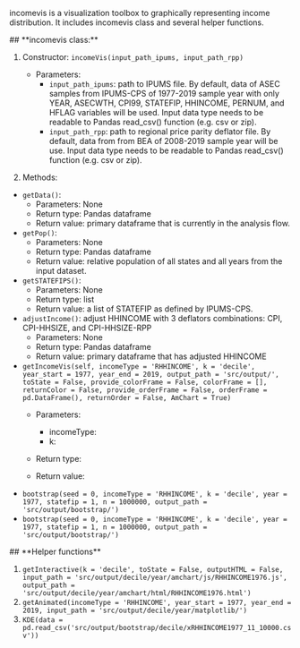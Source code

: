 
incomevis is a visualization toolbox to graphically representing income distribution. It includes incomevis class and several helper functions.

<div id='id-section1'/>
## **incomevis class:**

1. Constructor:
  `incomeVis(input_path_ipums, input_path_rpp)`
    * Parameters:
      * `input_path_ipums`: path to IPUMS file. By default, data of ASEC samples from IPUMS-CPS of 1977-2019 sample year with only YEAR, ASECWTH, CPI99, STATEFIP, HHINCOME, PERNUM, and HFLAG variables will be used. Input data type needs to be readable to Pandas read_csv() function (e.g. csv or zip).
      * `input_path_rpp`: path to regional price parity deflator file. By default, data from from BEA of 2008-2019 sample year will be use. Input data type needs to be readable to Pandas read_csv() function (e.g. csv or zip).
    
2. Methods:
  * `getData()`:
     * Parameters: None
     * Return type: Pandas dataframe 
     * Return value: primary dataframe that is currently in the analysis flow.
  * `getPop()`:
     * Parameters: None
     * Return type: Pandas dataframe
     * Return value: relative population of all states and all years from the input dataset.
  * `getSTATEFIPS()`:
     * Parameters: None
     * Return type: list
     * Return value: a list of STATEFIP as defined by IPUMS-CPS.
  * `adjustIncome()`: adjust HHINCOME with 3 deflators combinations: CPI, CPI-HHSIZE, and CPI-HHSIZE-RPP
     * Parameters: None
     * Return type: Pandas dataframe
     * Return value: primary dataframe that has adjusted HHINCOME
  * `getIncomeVis(self, incomeType = 'RHHINCOME', k = 'decile', year_start = 1977, year_end = 2019, output_path = 'src/output/', toState = False, provide_colorFrame = False, colorFrame = [], returnColor = False, provide_orderFrame = False, orderFrame = pd.DataFrame(), returnOrder = False, AmChart = True)`
     * Parameters:
       * incomeType: 
       * k: 
       
     * Return type:
     * Return value:
  * `bootstrap(seed = 0, incomeType = 'RHHINCOME', k = 'decile', year = 1977, statefip = 1, n = 1000000, output_path = 'src/output/bootstrap/')`
  * `bootstrap(seed = 0, incomeType = 'RHHINCOME', k = 'decile', year = 1977, statefip = 1, n = 1000000, output_path = 'src/output/bootstrap/')`
  
<div id='id-section2'/>
## **Helper functions**

1. `getInteractive(k = 'decile', toState = False, outputHTML = False, input_path = 'src/output/decile/year/amchart/js/RHHINCOME1976.js', output_path = 'src/output/decile/year/amchart/html/RHHINCOME1976.html')`
2.  `getAnimated(incomeType = 'RHHINCOME', year_start = 1977, year_end = 2019, input_path = 'src/output/decile/year/matplotlib/')`
3.  `KDE(data = pd.read_csv('src/output/bootstrap/decile/xRHHINCOME1977_11_10000.csv'))`
